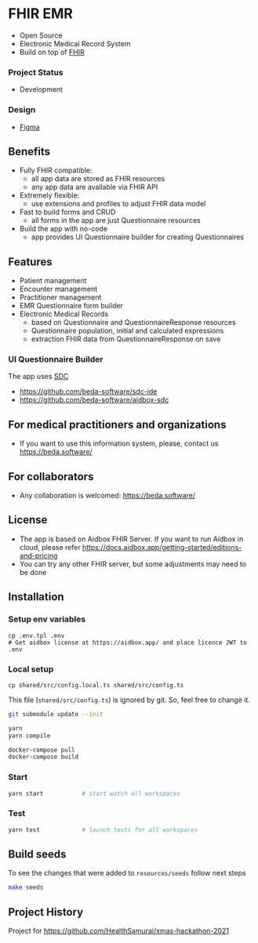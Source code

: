 # FHIR EMR

-   Open Source
-   Electronic Medical Record System
-   Build on top of [FHIR](https://hl7.org/fhir/R4/)

### Project Status

-   Development

### Design

-   [Figma](https://www.figma.com/file/2bxMDfG3lRPEZpRwDC4gTB/SaaS-EMR-System)

## Benefits

-   Fully FHIR compatible:
    -   all app data are stored as FHIR resources
    -   any app data are available via FHIR API
-   Extremely flexible:
    -   use extensions and profiles to adjust FHIR data model
-   Fast to build forms and CRUD
    -   all forms in the app are just Questionnaire resources
-   Build the app with no-code
    -   app provides UI Questionnaire builder for creating Questionnaires

## Features

-   Patient management
-   Encounter management
-   Practitioner management
-   EMR Questionnaire form builder
-   Electronic Medical Records
    -   based on Questionnaire and QuestionnaireResponse resources
    -   Questionnaire population, initial and calculated expressions
    -   extraction FHIR data from QuestionnaireResponse on save

### UI Questionnaire Builder

The app uses [SDC](http://hl7.org/fhir/uv/sdc/2019May/index.html)

-   https://github.com/beda-software/sdc-ide
-   https://github.com/beda-software/aidbox-sdc

## For medical practitioners and organizations

-   If you want to use this information system, please, contact us https://beda.software/

## For collaborators

-   Any collaboration is welcomed: https://beda.software/

## License

-   The app is based on Aidbox FHIR Server. If you want to run Aidbox in cloud, please refer https://docs.aidbox.app/getting-started/editions-and-pricing
-   You can try any other FHIR server, but some adjustments may need to be done

## Installation

### Setup env variables

```
cp .env.tpl .env
# Get aidbox license at https://aidbox.app/ and place licence JWT to .env
```

### Local setup

```
cp shared/src/config.local.ts shared/src/config.ts
```

This file (`shared/src/config.ts`) is ignored by git. So, feel free to change it.

```sh
git submodule update --init
```

```sh
yarn
yarn compile
```

```sh
docker-compose pull
docker-compose build
```

### Start

```sh
yarn start           # start watch all workspaces
```

### Test

```sh
yarn test            # launch tests for all workspaces
```

## Build seeds

To see the changes that were added to `resources/seeds` follow next steps

```sh
make seeds
```

## Project History

Project for https://github.com/HealthSamurai/xmas-hackathon-2021
